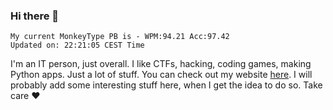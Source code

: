### Hi there 👋
<!-- PB START -->
```
My current MonkeyType PB is - WPM:94.21 Acc:97.42
Updated on: 22:21:05 CEST Time
```
<!-- PB END -->
I'm an IT person, just overall. I like CTFs, hacking, coding games, making Python apps. Just a lot of stuff.
You can check out my website [here](https://skill3472.github.io/).
I will probably add some interesting stuff here, when I get the idea to do so. Take care ❤️
